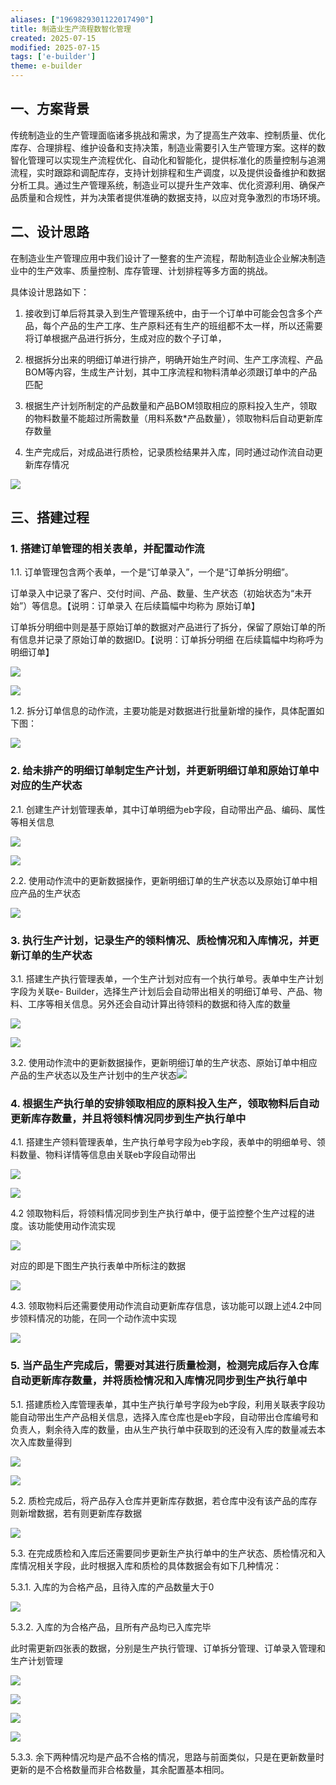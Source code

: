 ```yaml
---
aliases: ["1969829301122017490"]
title: 制造业生产流程数智化管理
created: 2025-07-15
modified: 2025-07-15
tags: ['e-builder']
theme: e-builder
---
```


## 一、方案背景

传统制造业的生产管理面临诸多挑战和需求，为了提高生产效率、控制质量、优化库存、合理排程、维护设备和支持决策，制造业需要引入生产管理方案。这样的数智化管理可以实现生产流程优化、自动化和智能化，提供标准化的质量控制与追溯流程，实时跟踪和调配库存，支持计划排程和生产调度，以及提供设备维护和数据分析工具。通过生产管理系统，制造业可以提升生产效率、优化资源利用、确保产品质量和合规性，并为决策者提供准确的数据支持，以应对竞争激烈的市场环境。

## 二、设计思路

在制造业生产管理应用中我们设计了一整套的生产流程，帮助制造业企业解决制造业中的生产效率、质量控制、库存管理、计划排程等多方面的挑战。

具体设计思路如下：

1.  接收到订单后将其录入到生产管理系统中，由于一个订单中可能会包含多个产品，每个产品的生产工序、生产原料还有生产的班组都不太一样，所以还需要将订单根据产品进行拆分，生成对应的数个子订单，

2.  根据拆分出来的明细订单进行排产，明确开始生产时间、生产工序流程、产品BOM等内容，生成生产计划，其中工序流程和物料清单必须跟订单中的产品匹配

3.  根据生产计划所制定的产品数量和产品BOM领取相应的原料投入生产，领取的物料数量不能超过所需数量（用料系数\*产品数量），领取物料后自动更新库存数量

4.  生产完成后，对成品进行质检，记录质检结果并入库，同时通过动作流自动更新库存情况

![](3d08de1e3c29dba73ea52dfd492b9376.jpg)

## 三、搭建过程

### 1. 搭建订单管理的相关表单，并配置动作流

1.1. 订单管理包含两个表单，一个是“订单录入”，一个是“订单拆分明细”。

订单录入中记录了客户、交付时间、产品、数量、生产状态（初始状态为“未开始”）等信息。【说明：订单录入 在后续篇幅中均称为 原始订单】

订单拆分明细中则是基于原始订单的数据对产品进行了拆分，保留了原始订单的所有信息并记录了原始订单的数据ID。【说明：订单拆分明细 在后续篇幅中均称呼为 明细订单】

![](fcdf2262bf3be6edb0220411b16e8894.jpg)

![](0e1df37069e16fd065cb723974afb6c9.jpg)

1.2. 拆分订单信息的动作流，主要功能是对数据进行批量新增的操作，具体配置如下图：

![](ee73f46fedf85c3a6604db0ca564c0fd.jpg)

### 2. 给未排产的明细订单制定生产计划，并更新明细订单和原始订单中对应的生产状态

2.1. 创建生产计划管理表单，其中订单明细为eb字段，自动带出产品、编码、属性等相关信息

![](c49a5e80d7a7f7a0b5e9aa8db05f8753.jpg)

![](8ab8bef127e10ad92cfe1c7c1656fbe5.jpg)

2.2. 使用动作流中的更新数据操作，更新明细订单的生产状态以及原始订单中相应产品的生产状态

![](7be75729472bba2fb2fb3280c30ee6f7.jpg)

### 3. 执行生产计划，记录生产的领料情况、质检情况和入库情况，并更新订单的生产状态

3.1. 搭建生产执行管理表单，一个生产计划对应有一个执行单号。表单中生产计划字段为关联e- Builder，选择生产计划后会自动带出相关的明细订单号、产品、物料、工序等相关信息。另外还会自动计算出待领料的数据和待入库的数量

![](59492a2c70f299f2f9b2ee25a1d7d63f.jpg)

![](eeb4595d3cb9d020f53b62ae5a63a311.jpg)

3.2. 使用动作流中的更新数据操作，更新明细订单的生产状态、原始订单中相应产品的生产状态以及生产计划中的生产状态![](f7f74a69f44c2ab58b45787a2b548f90.jpg)

### 4. 根据生产执行单的安排领取相应的原料投入生产，领取物料后自动更新库存数量，并且将领料情况同步到生产执行单中

4.1. 搭建生产领料管理表单，生产执行单号字段为eb字段，表单中的明细单号、领料数量、物料详情等信息由关联eb字段自动带出

![](7a691c08a446bb592c7d6f2b1c09a7f4.jpg)

![](7738ed5b3f121138f9b615806d80ccc0.jpg)

4.2 领取物料后，将领料情况同步到生产执行单中，便于监控整个生产过程的进度。该功能使用动作流实现

![](41621aa89bfd2a3f622310b3e769e163.jpg)

对应的即是下图生产执行表单中所标注的数据

![](cbba33b47d7a6f2743a19842c942f0a6.jpg)

4.3. 领取物料后还需要使用动作流自动更新库存信息，该功能可以跟上述4.2中同步领料情况的功能，在同一个动作流中实现

![](8329896a4d0fc5ac455a32271066171a.jpg)

### 5. 当产品生产完成后，需要对其进行质量检测，检测完成后存入仓库自动更新库存数量，并将质检情况和入库情况同步到生产执行单中

5.1. 搭建质检入库管理表单，其中生产执行单号字段为eb字段，利用关联表字段功能自动带出生产产品相关信息，选择入库仓库也是eb字段，自动带出仓库编号和负责人，剩余待入库的数量，由从生产执行单中获取到的还没有入库的数量减去本次入库数量得到

![](79483e5bbd6b6f01792e3d97abff9589.jpg)

![](87cb8a9272e52fc2538b989daa0d0e35.jpg)

5.2. 质检完成后，将产品存入仓库并更新库存数据，若仓库中没有该产品的库存则新增数据，若有则更新库存数据

![](5eaaef4f1ecea214f3c83ea5cb22d590.jpg)

5.3. 在完成质检和入库后还需要同步更新生产执行单中的生产状态、质检情况和入库情况相关字段，此时根据入库和质检的具体数据会有如下几种情况：

5.3.1. 入库的为合格产品，且待入库的产品数量大于0

![](82b197c517813743e6b2c0c740087b6f.jpg)

5.3.2. 入库的为合格产品，且所有产品均已入库完毕

此时需更新四张表的数据，分别是生产执行管理、订单拆分管理、订单录入管理和生产计划管理

![](59c7c2bd4823ee5e904d496208bacde7.jpg)

![](cfb6ccfb9afe6044a1470efaaf2455b0.jpg)

![](ebfcaa694eb648b6bf503e618f2da7dc.jpg)

![](25380a7c68060b7b1ca4a0c6dc63d7e5.jpg)

5.3.3. 余下两种情况均是产品不合格的情况，思路与前面类似，只是在更新数量时更新的是不合格数量而非合格数量，其余配置基本相同。